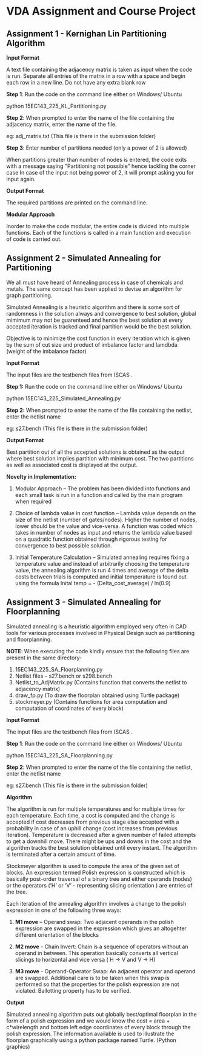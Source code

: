 # VDA Assignment and Course Project
## Assignment 1 - Kernighan Lin Partitioning Algorithm

**Input Format**

A text file containing the adjacency matrix is taken as input when the code is run.
Separate all entries of the matrix in a row with a space and begin each row in a new line. 
Do not have any extra blank row

**Step 1**: Run the code on the command line either on Windows/ Ubuntu

python 15EC143_225_KL_Partitioning.py

**Step 2**: When prompted to enter the name of the file containing the adjacency matrix, enter the name of the file.

eg: adj_matrix.txt (This file is there in the submission folder)

**Step 3**: Enter number of partitions needed (only a power of 2 is allowed)

When partitions greater than number of nodes is entered, the code exits with a message saying "Partitioning not possible" hence tackling the corner case
In case of the input not being power of 2, it will prompt asking you for input again.

**Output Format**

The required partitions are printed on the command line.

**Modular Approach**

Inorder to make the code modular, the entire code is divided into multiple functions.
Each of the functions is called in a main function and execution of code is carried out.

## Assignment 2 - Simulated Annealing for Partitioning

We all must have heard of Annealing process in case of chemicals and metals. The same concept has been applied to devise an algorithm for graph partitioning.

Simulated Annealing is a heuristic algorithm and there is some sort of randomness in the solution always and convergence to best solution, global mimimum may not be guarenteed and hence the best solution at every accepted iteration is tracked and final partition would be the best solution.

Objective is to minimize the cost function in every iteration which is given by the sum of cut size and product of imbalance factor and lamdbda (weight of the imbalance factor)

**Input Format**

The input files are the testbench files from ISCAS .

**Step 1:** Run the code on the command line either on Windows/ Ubuntu

python 15EC143_225_Simulated_Annealing.py

**Step 2:** When prompted to enter the name of the file containing the netlist, enter the netlist name

eg: s27.bench (This file is there in the submission folder)

**Output Format**

Best partition out of all the accepted solutions is obtained as the output where best solution implies partition with minimum cost. The two partitions as well as associated cost is displayed at the output.

**Novelty in Implementation:**

1. Modular Approach – The problem has been divided into functions and each small task is run in a function and called by the main program when required

2. Choice of lambda value in cost function – Lambda value depends on the size of the netlist (number of gates/nodes). Higher the number of nodes, lower should be the value and vice-versa. A function was coded which takes in number of nodes as input and returns the lambda value based on a quadratic function obtained through rigorous testing for convergence to best possible solution.

3. Initial Temperature Calculation – Simulated annealing requires fixing a temperature value and instead of arbitrarily choosing the temperature value, the annealing algorithm is run 4 times and average of the delta costs between trials is computed and initial temperature is found out using the formula Inital temp = - (Delta_cost_average) / ln(0.9)

## Assignment 3 - Simulated Annealing for Floorplanning

Simulated annealing is a heuristic algorithm employed very often in CAD tools for various processes involved in Physical Design such as partitioning and floorplanning. 

**NOTE**: When executing the code kindly ensure that the following files are present in the same directory-
1. 15EC143_225_SA_Floorplanning.py
2. Netlist files – s27.bench or s298.bench
3. Netlist_to_AdjMatrix.py (Contains function that converts the netlist to adjacency matrix)
4. draw_fp.py (To draw the floorplan obtained using Turtle package)
5. stockmeyer.py (Contains functions for area computation and computation of coordinates of every block)

**Input Format**

The input files are the testbench files from ISCAS .

**Step 1**: Run the code on the command line either on Windows/ Ubuntu

python 15EC143_225_SA_Floorplanning.py

**Step 2**: When prompted to enter the name of the file containing the netlist, enter the netlist name

eg: s27.bench (This file is there in the submission folder)

**Algorithm**

The algorithm is run for multiple temperatures and for multiple times for each temperature. Each time, a cost is computed and the change is accepted if cost decreases from previous stage else accepted with a probability in case of an uphill change (cost increases from previous iteration). Temperature is decreased after a given number of failed attempts to get a downhill move. There might be ups and downs in the cost and the algorithm tracks the best solution obtained until every instant. The algorithm is terminated after a certain amount of time. 

Stockmeyer algorithm is used to compute the area of the given set of blocks. An expression termed Polish expression is constructed which is basically post-order traversal of a binary tree and either operands (nodes) or the operators (‘H’ or ‘V’ - representing slicing orientation ) are entries of the tree. 

Each iteration of the annealing algorithm involves a change to the polish expression in one of the following three ways:
1. **M1 move** – Operand swap: Two adjacent operands in the polish expression are swapped in the expression which gives an altogehter different orientation of the blocks

2. **M2 move** - Chain Invert: Chain is a sequence of operators without an operand in between. This operation basically converts all vertical slicings to horizontal and vice versa ( H -> V and V -> H)

3. **M3 move** - Operand-Operator Swap: An adjacent operator and operand are swapped. Additional care is to be taken when this swap is performed so that the properties for the polish expression are not violated. Ballotting property has to be verified. 

**Output** 

Simulated annealing algorithm puts out globally best/optimal floorplan in the form of a polish expression and we would know the cost = area + c*wirelength and bottom left edge coordinates of every block through the polish expression. The information available is used to illustrate the floorplan graphically using a python package named Turtle. (Python graphics)

